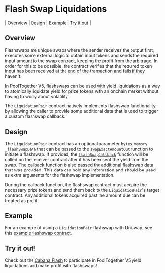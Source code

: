 # Flash Swap Liquidations

| [Overview](#overview)
| [Design](#deisgn)
| [Example](#example)
| [Try it out](#try-it-out)
|

## Overview

Flashswaps are unique swaps where the sender receives the output first, executes some external logic to obtain input tokens and sends the required input amount to the swap contract, keeping the profit from the arbitrage. In order for this to be possible, the contract verifies that the required token input has been received at the end of the transaction and fails if they haven't.

In PoolTogether V5, flashswaps can be used with yield liquidations as a way to atomically liquidate yield for prize tokens with an onchain market without having to worry about volatility.

The `LiquidationPair` contract natively implements flashswap functionality by allowing the caller to provide some additional data that is used to trigger a custom flashswap callback.

## Design

The `LiquidationPair` contract has an optional parameter `bytes memory _flashSwapData` that can be passed to the `swapExactAmountOut` function to initiate a flashswap. If provided, the [`flashSwapCallback`](https://github.com/GenerationSoftware/pt-v5-liquidator-interfaces/blob/0d873d50a086fead5da5e7aa9aa94b3d7a8bc80f/src/interfaces/IFlashSwapCallback.sol#L12) function will be called on the receiver contract after it has been sent the yield from the swap. The callback function is also passed the additional flashswap data that was provided. This data can hold any information and should be used as extra arguments for the flashswap implementation.

During the callback function, the flashswap contract must acquire the necessary prize tokens and send them back to the `LiquidationPair`'s target contract. Any additional tokens acquired past the amount due can be treated as profit.

## Example

For an example of using a `LiquidationPair` flashswap with Uniswap, see this [example flashswap contract](https://github.com/GenerationSoftware/pt-v5-flash-liquidator/blob/main/src/UniswapFlashLiquidation.sol).

## Try it out!

Check out the [Cabana Flash](https://flash.cabana.fi/) to participate in PoolTogether V5 yield liquidations and make profit with flashswaps!

